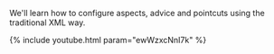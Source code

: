 ---
---

We'll learn how to configure aspects, advice and pointcuts using the traditional XML way.

{% include youtube.html param="ewWzxcNnI7k" %}